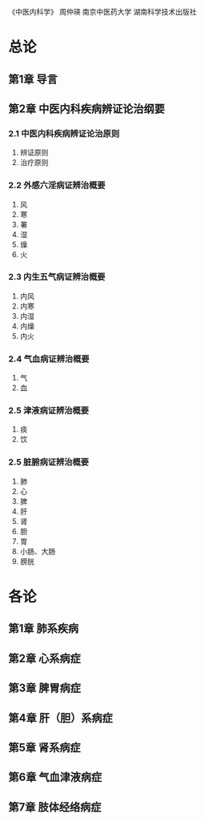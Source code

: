《中医内科学》 周仲瑛 南京中医药大学 湖南科学技术出版社


# 总论

## 第1章 导言

## 第2章 中医内科疾病辨证论治纲要
### 2.1 中医内科疾病辨证论治原则
1. 辨证原则
2. 治疗原则

### 2.2 外感六淫病证辨治概要
1. 风
2. 寒
3. 署
4. 湿
5. 燥
6. 火

### 2.3 内生五气病证辨治概要
1. 内风
2. 内寒
3. 内湿
4. 内燥
5. 内火

### 2.4 气血病证辨治概要
1. 气
2. 血

### 2.5 津液病证辨治概要
1. 痰
2. 饮

### 2.5 脏腑病证辨治概要
1. 肺
2. 心
3. 脾
4. 肝
5. 肾
6. 胆
7. 胃
8. 小肠、大肠
9. 膀胱

# 各论

## 第1章 肺系疾病

## 第2章 心系病症

## 第3章 脾胃病症

## 第4章 肝（胆）系病症

## 第5章 肾系病症

## 第6章 气血津液病症

## 第7章 肢体经络病症

